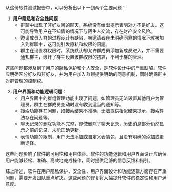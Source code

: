 从这份软件测试报告中，可以分析出以下一到两个主要问题：

1. **用户隐私和安全性问题**：
   - 群聊中出现了非好友间的聊天，系统没有给出提示表明对方不是好友。这可能导致用户在不知情的情况下与陌生人交流，存在财产安全风险。
   - 邀请成员入群的过程设计有缺陷，被邀请者在未明确同意的情况下就被加入到群聊中，这可能引发隐私和权限的问题。
   - 群主在设置群权限时，系统默认却允许群成员添加新成员进入，并不需要通知群主，破坏了群主设置该群权限的初衷，不利于群的管理。

这些问题都涉及到了用户的隐私保护和个人安全，是软件设计中的严重缺陷。软件应明确区分好友和非好友，并为用户加入群聊提供明确的同意机制，同时确保群主对群管理的控制权。

2. **用户界面和功能逻辑问题**：
   - 用户界面中的群组管理功能出现了问题，如管理员无法设置其他用户为管理员，群主在群成员变动时没有收到适当的通知等。
   - 搜索功能存在问题，如搜索结果不准确，无法提供相似结果提示，搜索算法存在问题等。
   - 聊天记录的删除功能不完整，即使删除了聊天记录，历史消息部分仍然显示之前的记录，未能正确更新。
   - 表情功能的限制，用户无法添加或自定义表情包，且没有明确的添加或更新途径。

这些问题影响了软件的可用性和用户体验。软件的功能逻辑和用户界面设计应确保用户能够轻松、准确、高效地完成操作，同时提供足够的信息反馈和指引。

综上所述，软件在用户隐私保护、安全性、用户界面设计和功能逻辑方面存在严重问题，需要开发团队重点解决。这些问题的修复将大幅提升软件的稳定性和用户满意度。